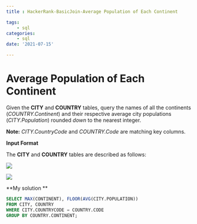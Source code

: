 ```yaml
---
title : HackerRank-BasicJoin-Average Population of Each Continent

tags:
    - sql
categories:
    - sql 
date: '2021-07-15'

---
```


# Average Population of Each Continent

Given the  **CITY**  and  **COUNTRY**  tables, query the names of all the continents (_COUNTRY.Continent_) and their respective average city populations (_CITY.Population_) rounded  _down_  to the nearest integer.

**Note:**  _CITY.CountryCode_  and  _COUNTRY.Code_  are matching key columns.

**Input Format**

The  **CITY**  and  **COUNTRY**  tables are described as follows:

![](https://s3.amazonaws.com/hr-challenge-images/8137/1449729804-f21d187d0f-CITY.jpg)

![](https://s3.amazonaws.com/hr-challenge-images/8342/1449769013-e54ce90480-Country.jpg)

**My solution **
```sql
SELECT MAX(CONTINENT), FLOOR(AVG(CITY.POPULATION))
FROM CITY, COUNTRY
WHERE CITY.COUNTRYCODE = COUNTRY.CODE
GROUP BY COUNTRY.CONTINENT;
```




